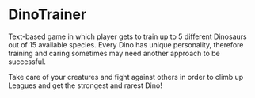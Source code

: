 # DinoTrainer

Text-based game in which player gets to train up to 5 different Dinosaurs out of 15 available species. Every Dino has unique personality, therefore training and caring sometimes may need another approach to be successful.

Take care of your creatures and fight against others in order to climb up Leagues and get the strongest and rarest Dino!
